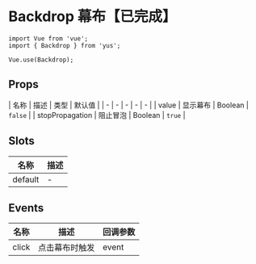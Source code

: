 # Backdrop 幕布【已完成】

```JS
import Vue from 'vue';
import { Backdrop } from 'yus';

Vue.use(Backdrop);
```

## Props

| 名称 | 描述 | 类型 | 默认值 |
| - | - | - | - | - |
| value | 显示幕布 | Boolean | `false` |
| stopPropagation | 阻止冒泡 |  Boolean | `true` |

## Slots

| 名称 | 描述 |
| - | - |
| default | - |

## Events

| 名称 | 描述 | 回调参数 |
| - | - | - |
| click | 点击幕布时触发 | event |